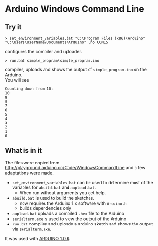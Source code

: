 Arduino Windows Command Line
============================


Try it
------

	> set_environment_variables.bat "C:\Program Files (x86)\Arduino" "C:\Users\UserName\Documents\Arduino" uno COM15

configures the compiler and uploader.

	> run.bat simple_program\simple_program.ino

compiles, uploads and shows the output of `simple_program.ino` on the Arduino.  
You will see

	Counting down from 10:
	10
	9
	8
	7
	6
	5
	4
	3
	2
	1
	0

What is in it
-------------

The files were copied from 
http://playground.arduino.cc/Code/WindowsCommandLine
and a few adaptations were made.

 - `set_environment_variables.bat` can be used to determine most of the variables for `abuild.bat` and `aupload.bat`. 
	 - When run without arguments you get help.
 - `abuild.bat` is used to build the sketches.
	 - now requires the Arduino 1.x software with `Arduino.h` 	
	 - builds dependencies only
 - `aupload.bat` uploads a compiled `.hex` file to the Arduino 
 - `serialterm.exe` is used to view the output of the Arduino
 - `run.bat` compiles and uploads a arduino sketch and shows the output via `serialterm.exe`.

It was used with [ARDUINO 1.0.6](http://arduino.cc/en/Main/Software).